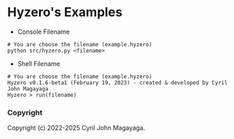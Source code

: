 # Hyzero's Examples

* Console Filename

```shell
# You are choose the filename (example.hyzero)
python src/hyzero.py <filename>
```

* Shell Filename

```shell
# You are choose the filename (example.hyzero)
Hyzero v0.1.6-beta1 (February 19, 2023) - created & developed by Cyril John Magayaga
Hyzero > run(filename)
```

### Copyright
Copyright (c) 2022-2025 Cyril John Magayaga.